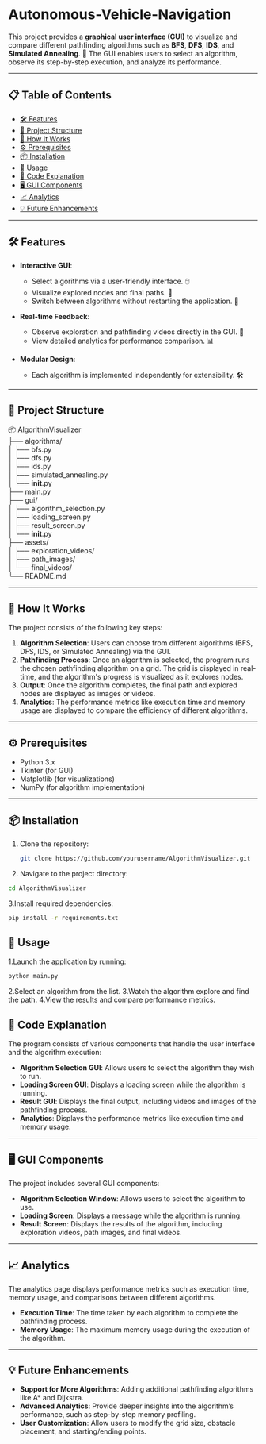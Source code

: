 # Autonomous-Vehicle-Navigation

This project provides a **graphical user interface (GUI)** to visualize and compare different pathfinding algorithms such as **BFS**, **DFS**, **IDS**, and **Simulated Annealing**. 🎯 The GUI enables users to select an algorithm, observe its step-by-step execution, and analyze its performance.

---

## 📋 Table of Contents
- [🛠 Features](#-features)
- [📂 Project Structure](#-project-structure)
- [🚀 How It Works](#-how-it-works)
- [⚙ Prerequisites](#-prerequisites)
- [📦 Installation](#-installation)
- [🏃 Usage](#-usage)
- [📜 Code Explanation](#-code-explanation)
- [🖥 GUI Components](#-gui-components)
- [📈 Analytics](#-analytics)
- [💡 Future Enhancements](#-future-enhancements)

---

## 🛠 Features
- **Interactive GUI**:
  - Select algorithms via a user-friendly interface. 🖱️
  - Visualize explored nodes and final paths. 🧩
  - Switch between algorithms without restarting the application. 🔁

- **Real-time Feedback**:
  - Observe exploration and pathfinding videos directly in the GUI. 🎥
  - View detailed analytics for performance comparison. 📊

- **Modular Design**:
  - Each algorithm is implemented independently for extensibility. 🛠️

---

## 📂 Project Structure
📦 AlgorithmVisualizer  
├── algorithms/  
│   ├── bfs.py  
│   ├── dfs.py  
│   ├── ids.py  
│   ├── simulated_annealing.py  
│   └── __init__.py  
├── main.py  
├── gui/  
│   ├── algorithm_selection.py  
│   ├── loading_screen.py  
│   ├── result_screen.py  
│   └── __init__.py  
├── assets/  
│   ├── exploration_videos/  
│   ├── path_images/  
│   └── final_videos/  
└── README.md  

---

## 🚀 How It Works
The project consists of the following key steps:
1. **Algorithm Selection**: Users can choose from different algorithms (BFS, DFS, IDS, or Simulated Annealing) via the GUI.
2. **Pathfinding Process**: Once an algorithm is selected, the program runs the chosen pathfinding algorithm on a grid. The grid is displayed in real-time, and the algorithm's progress is visualized as it explores nodes.
3. **Output**: Once the algorithm completes, the final path and explored nodes are displayed as images or videos.
4. **Analytics**: The performance metrics like execution time and memory usage are displayed to compare the efficiency of different algorithms.

---

## ⚙ Prerequisites
- Python 3.x
- Tkinter (for GUI)
- Matplotlib (for visualizations)
- NumPy (for algorithm implementation)

---

## 📦 Installation
1. Clone the repository:
   ```bash
   git clone https://github.com/yourusername/AlgorithmVisualizer.git
   ```
2. Navigate to the project directory:
```bash
cd AlgorithmVisualizer
```
3.Install required dependencies:
```bash
pip install -r requirements.txt
```
## 🏃 Usage
1.Launch the application by running:
```bash
python main.py
```
2.Select an algorithm from the list.
3.Watch the algorithm explore and find the path.
4.View the results and compare performance metrics.


## 📜 Code Explanation
The program consists of various components that handle the user interface and the algorithm execution:

- **Algorithm Selection GUI**: Allows users to select the algorithm they wish to run.
- **Loading Screen GUI**: Displays a loading screen while the algorithm is running.
- **Result GUI**: Displays the final output, including videos and images of the pathfinding process.
- **Analytics**: Displays the performance metrics like execution time and memory usage.

---

## 🖥 GUI Components
The project includes several GUI components:

- **Algorithm Selection Window**: Allows users to select the algorithm to use.
- **Loading Screen**: Displays a message while the algorithm is running.
- **Result Screen**: Displays the results of the algorithm, including exploration videos, path images, and final videos.

---

## 📈 Analytics
The analytics page displays performance metrics such as execution time, memory usage, and comparisons between different algorithms.

- **Execution Time**: The time taken by each algorithm to complete the pathfinding process.
- **Memory Usage**: The maximum memory usage during the execution of the algorithm.

---

## 💡 Future Enhancements
- **Support for More Algorithms**: Adding additional pathfinding algorithms like A* and Dijkstra.
- **Advanced Analytics**: Provide deeper insights into the algorithm’s performance, such as step-by-step memory profiling.
- **User Customization**: Allow users to modify the grid size, obstacle placement, and starting/ending points.

